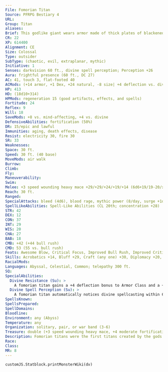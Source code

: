 ```yaml
---
File: Fomorian Titan
Source: PFRPG Bestiary 4
URL: 
Group: Titan
aliases:
Brief: This godlike giant wears armor made of thick plates of blackened iron and wields a great bladed mace.
CR: 22
XP: 614400
Alignment: CE
Size: Colossal
Type: outsider
SubType: (chaotic, evil, extraplanar, mythic)
Initiative: 1
Senses: darkvision 60 ft., divine spell perception; Perception +26
Aura: frightful presence (60 ft., DC 27)
AC: 41, touch 3, flat-footed 40
ACMods: (+14 armor, +1 Dex, +24 natural, -8 size| +4 deflection vs. divine)
HP: 413
HD: (18d10+314)
HPMods: regeneration 15 (good artifacts, effects, and spells)
Fortitude: 24
Reflex: 9
Will: 18
SaveMods: +8 vs. mind-affecting, +4 vs. divine
DefensiveAbilities: fortification (50%)
DR: 15/epic and lawful
Immunities: aging, death effects, disease
Resist: electricity 30, fire 30
SR: 33
Weaknesses: 
Space: 30 ft.
Speed: 30 ft. (40 base)
MoveMods: air walk
Burrow: 
Climb: 
Fly: 
Maneuverability: 
Swim: 
Melee: +3 speed wounding heavy mace +29/+29/+24/+19/+14 (6d6+19/19-20/x3 plus bleed and push), slam +26 (2d8+24 plus push)
Reach: 30 ft.
Ranged: 
SpecialAttacks: bleed (4d6), blood rage, mythic power (8/day, surge +1d10), push (heavy mace or slam, 10 ft.), rock throwing (100 ft.), trample (2d8+24, DC 35)
SpellLikeAbilities: Spell-Like Abilities (CL 20th; concentration +28)  Constant-air walk, mind blank, true seeing   At Will-break enchantment, divination, greater dispel magic, sending   3/day-disintegrate (DC 24), greater scrying (DC 25), heal, mass suggestion (DC 24)   1/day-cursed earthUM, greater planar ally, mage's disjunction (DC 27), spell turning, wish
STR: 42
DEX: 12
CON: 37
INT: 29
WIS: 20
CHA: 27
BAB: 18
CMB: +42 (+44 bull rush)
CMD: 53 (55 vs. bull rush)
Feats: Awesome Blow, Critical Focus, Improved Bull Rush, Improved CriticalM (heavy mace), Iron WillM, Lightning Reflexes, Power AttackM, Staggering Critical, Vital StrikeM
Skills: Acrobatics +14, Bluff +29, Craft (any one) +30, Diplomacy +20, Heal +23, Intimidate +29, Knowledge (arcana, history) +21, Knowledge (planes, religion) +30, Perception +26, Sense Motive +26, Spellcraft +30, Survival +23, Swim +29, Use Magic Device +29
RacialMods: 
Languages: Abyssal, Celestial, Common; telepathy 300 ft.
SQ: 
SpecialAbilities:
  Divine Resistance (Su): >
    A fomorian titan gains a +4 deflection bonus to Armor Class and a +4 bonus on saving throws against attacks and effects from deities, outsiders who serve a deity, and divine spellcasters.
  Divine Spell Perception (Su): >
    A fomorian titan automatically notices divine spellcasting within 60 feet. It automatically pinpoints the location of the caster, identifies the spell being cast, and knows the intended target or area of the spell.
SpellsKnown: 
SpellsPrepared: 
SpellDomains: 
Bloodline: 
Environment: any (Abyss)
Temperature: any
Organization: solitary, pair, or war band (3-6)
Treasure: double (+3 speed wounding heavy mace, +4 moderate fortification full plate, other treasure)
Description: Fomorian titans were the first titans created by the gods. In their pride, the titans intruded on the domain of their masters and created life of their own, so they too might be worshiped. The gods were forced to battle their creations, and though they won, they could not bring themselves to destroy the fomorians, and instead shackled the titans in armor that hid their beauty and imprisoned them in secret prisons across the multiverse.
Race: 
Class: 
MR: 8
---
```

```dataviewjs
customJS.Statblock.printMonsterWiki(dv)
```

